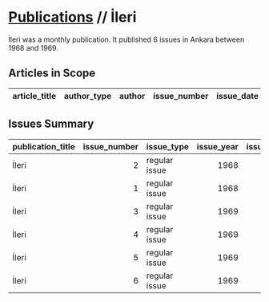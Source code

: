 # [Publications](firstlevel_publications.md) // İleri

İleri was a monthly publication. It published 6 issues in Ankara between 1968 and 1969.

## Articles in Scope

| article_title   | author_type   | author   | issue_number   | issue_date   | pages   |
|-----------------|---------------|----------|----------------|--------------|---------|

## Issues Summary

| publication_title   |   issue_number | issue_type    |   issue_year |   issue_month |   issue_day | printing_house_name   |
|:--------------------|---------------:|:--------------|-------------:|--------------:|------------:|:----------------------|
| İleri               |              2 | regular issue |         1968 |            12 |          10 | Not specified         |
| İleri               |              1 | regular issue |         1968 |           nan |         nan | nan                   |
| İleri               |              3 | regular issue |         1969 |             1 |         nan | nan                   |
| İleri               |              4 | regular issue |         1969 |             3 |          11 | Not specified         |
| İleri               |              5 | regular issue |         1969 |             5 |          23 | Not specified         |
| İleri               |              6 | regular issue |         1969 |             6 |          16 | Şenyuva Matbaası      |